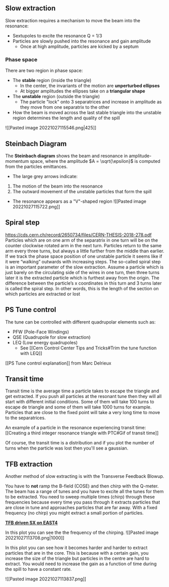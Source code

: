 
## Slow extraction

Slow extraction requires a mechanism to move the beam into the resonance:
* Sextupoles to excite the resonance Q = 1/3
* Particles are slowly pushed into the resonance and gain amplitude
	* Once at high amplitude, particles are kicked by a septum

### Phase space

There are two region in phase space:
* The **stable** region (inside the triangle)
	* In the center, the invariants of the motion are **unperturbed ellipses**
	* At bigger amplitudes the ellipses take on a **triangular shape**
* The **unstable** region (outside the triangle)
	* The particle "lock" onto 3 separatrices and increase in amplitude as they move from one separatrix to the other
* How the beam is moved across the last stable triangle into the unstable region determines the length and quality of the spill

![[Pasted image 20221027115546.png|425]]

## Steinbach Diagram

The **Steinbach diagram** shows the beam and resonance in amplitude-momentum space, where the amplitude $A = \sqrt{\epsilon}$ is computed from the particles emittances.

* The large grey arrows indicate:
1) The motion of the beam into the resonance
2) The outward movement of the unstable particles that form the spill

* The resonance appears as a "V"-shaped region
![[Pasted image 20221027115722.png]]

## Spiral step
https://cds.cern.ch/record/2650734/files/CERN-THESIS-2018-278.pdf
Particles which are on one arm of the separatrix in one turn will be on the counter clockwise rotated arm in the next turn. Particles return to the same arm every three turns, but always a little further from the middle than earlier. If we track the phase space position of one unstable particle it seems like if it were “walking” outwards with increasing steps. The so-called spiral step is an important parameter of the slow extraction. Assume a particle which is just barely on the circulating side of the wires in one turn, then three turns later it is the extracted particle which is furthest away from the origin. The difference between the particle’s x coordinates in this turn and 3 turns later is called the spiral step. In other words, this is the length of the section on which particles are extracted or lost

## PS Tune control

The tune can be controlled with different quadrupolar elements such as:

* PFW (Pole-Face Windings)
* QSE (Quadrupole for slow extraction)
* LEQ (Low energy quadrupoles)
	* See [[Cern Control Center Tips and Tricks#Trim the tune function with LEQ]]

[[PS Tune control explanation]] from Marc Delrieux

## Transit time

Transit time is the average time a particle takes to escape the triangle and get extracted. If you push all particles at the resonant tune then they will all start with different initial conditions. Some of them will take 100 turns to escape de triangle and some of them will take 1000 turns for example. Particles that are close to the fixed point will take a very long time to move to the separatrices.

An example of a particle in the resonance experiencing transit time: [[Creating a third integer resonance triangle with PTC#Gif of transit time]]

Of course, the transit time is a distribution and if you plot the number of turns when the particle was lost then you'll see a gaussian.

## TFB extraction

Another method of slow extracting is with the Transverse Feedback Blowup.

You have to **not** ramp the B-field (COSE) and then chirp with the Q-meter. The beam has a range of tunes and you have to excite all the tunes for them to be extracted. You need to sweep multiple times (chirp) through these frequencies because every time you pass through it extracts particles that are close in tune and approaches particles that are far away. With a fixed frequency (no chirp) you might extract a small portion of particles.

[**TFB driven SX on EAST4**](https://logbook.cern.ch/elogbook-server/GET/showEventInLogbook/3605176)

In this plot you can see the the frequency of the chirping.
![[Pasted image 20221027113708.png|1000]]


In this plot you can see how it becomes harder and harder to extract particles that are in the core. This is because with a certain gain, you increase the size of the triangle but particles in the centre are hard to extract. You would need to increase the gain as a function of time during the spill to have a constant rate.

![[Pasted image 20221027113837.png]]